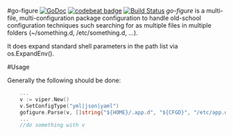 #go-figure [![GoDoc](https://godoc.org/github.com/NCAR/go-figure?status.svg)](https://godoc.org/github.com/NCAR/go-figure)  [![codebeat badge](https://codebeat.co/badges/deb537c1-7654-41a5-8bf8-1a8166904af0)](https://codebeat.co/projects/github-com-ncar-go-figure) [![Build Status](https://travis-ci.org/NCAR/go-figure.svg?branch=master)](https://travis-ci.org/NCAR/go-figure)
*go-figure* is a multi-file, multi-configuration package configuration  to handle old-school configuration techniques such searching for as multiple files in multiple folders (~/something.d, /etc/something.d, ...).

It does expand standard shell parameters in the path list via os.ExpandEnv().

#Usage

Generally the following should be done:

```go
    ...
    v := viper.New()
    v.SetConfigType("yml|json|yaml")
    gofigure.Parse(v, []string{"${HOME}/.app.d", "${CFGD}", "/etc/app.d"})
    ...
    //do something with v

```
